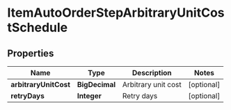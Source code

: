 

# ItemAutoOrderStepArbitraryUnitCostSchedule


## Properties

| Name | Type | Description | Notes |
|------------ | ------------- | ------------- | -------------|
|**arbitraryUnitCost** | **BigDecimal** | Arbitrary unit cost |  [optional] |
|**retryDays** | **Integer** | Retry days |  [optional] |



